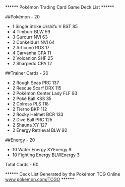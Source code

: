 ****** Pokémon Trading Card Game Deck List ******

##Pokémon - 20

* 1 Single Strike Urshifu V BST 85
* 4 Timburr BLW 59
* 3 Gurdurr NVI 63
* 2 Conkeldurr NVI 64
* 2 Articuno ROS 17
* 4 Carvanha CPA 11
* 2 Volcanion SHF 25
* 2 Sharpedo CPA 12

##Trainer Cards - 20

* 2 Rough Seas PRC 137
* 2 Rescue Scarf DRX 115
* 2 Pokémon Center Lady FLF 93
* 2 Poké Ball KSS 35
* 2 Colress PLS 118
* 2 Tierno BKP 112
* 2 Rocky Helmet BCR 133
* 2 Dive Ball PRC 125
* 2 Shauna XY 127
* 2 Energy Retrieval BLW 92

##Energy - 20

* 10 Water Energy XYEnergy 9
* 10 Fighting Energy BLWEnergy 3

Total Cards - 60

****** Deck List Generated by the Pokémon TCG Online www.pokemon.com/TCGO ******